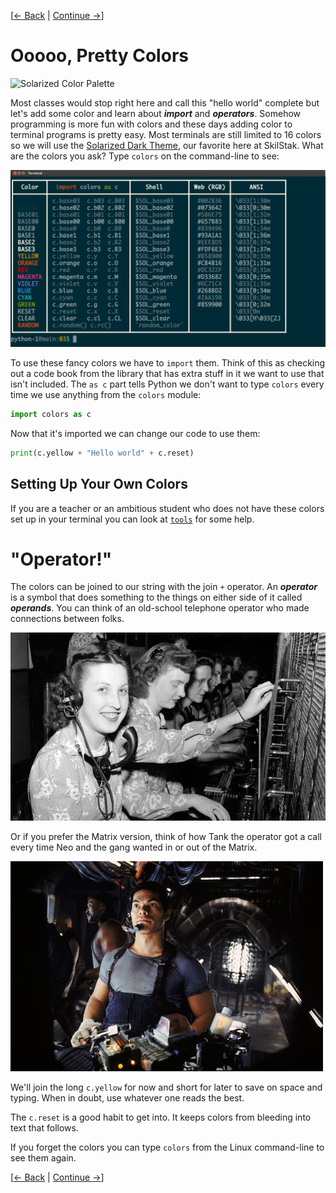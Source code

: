 [[&larr; Back](../02) | [Continue &rarr;](../04)]
# Ooooo, Pretty Colors

![Solarized Color Palette](http://ethanschoonover.com/solarized/img/solarized-palette.png)

Most classes would stop right here and call this "hello world"
complete but let's add some color and learn about ***import*** and
***operators***. Somehow programming is more fun with colors and these
days adding color to terminal programs is pretty easy. Most terminals
are still limited to 16 colors so we will use the [Solarized Dark
Theme](http://ethanschoonover.com/solarized), our favorite here at
SkilStak. What are the colors you ask? Type `colors` on the command-line
to see:

![`colors` Help Command](colors.png)


To use these fancy colors we have to `import` them. Think of this as
checking out a code book from the library that has extra stuff in it we want
to use that isn't included. The `as c` part tells Python we don't want to
type `colors` every time we use anything from the `colors` module:

```python
import colors as c
```

Now that it's imported we can change our code to use them:

```python
print(c.yellow + "Hello world" + c.reset) 
```

## Setting Up Your Own Colors

If you are a teacher or an ambitious student who does not
have these colors set up in your terminal you can look at
[`tools`](../../tools) for some help.


# "Operator!"

The colors can be joined to our string with the join `+` operator. An
***operator*** is a symbol that does something to the things on either side
of it called ***operands***. You can think of an old-school telephone
operator who made connections between folks.

![Operator](operator.jpg)

Or if you prefer the Matrix version, think of how Tank the operator got
a call every time Neo and the gang wanted in or out of the Matrix.

![Tank Operator](tank.jpg)

We'll join the long `c.yellow` for now and short for later to save on
space and typing. When in doubt, use whatever one reads the best.

The `c.reset` is a good habit to get into. It keeps colors from bleeding
into text that follows.

If you forget the colors you can type `colors` from the Linux command-line
to see them again.

[[&larr; Back](../02) | [Continue &rarr;](../04)]
